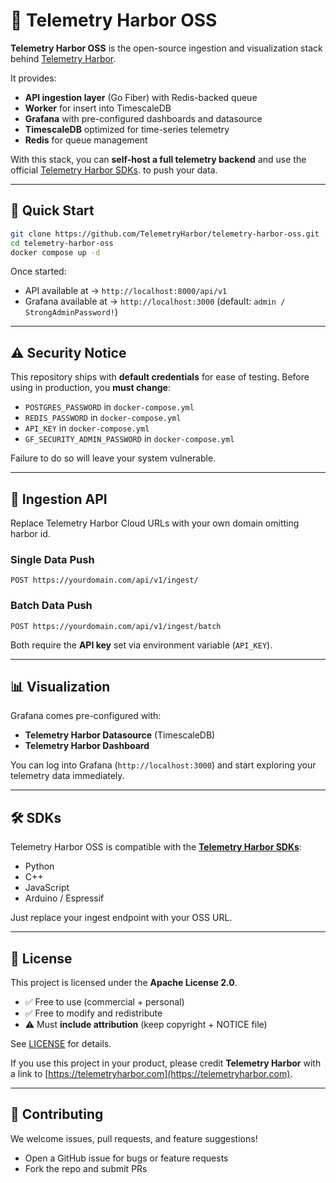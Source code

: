 # 📘 Telemetry Harbor OSS

**Telemetry Harbor OSS** is the open-source ingestion and visualization stack behind [Telemetry Harbor](https://telemetryharbor.com).

It provides:

* **API ingestion layer** (Go Fiber) with Redis-backed queue
* **Worker** for insert into TimescaleDB
* **Grafana** with pre-configured dashboards and datasource
* **TimescaleDB** optimized for time-series telemetry
* **Redis** for queue management

With this stack, you can **self-host a full telemetry backend** and use the official [Telemetry Harbor SDKs](https://docs.telemetryharbor.com/docs/category/sdks). to push your data.

---

## 🚀 Quick Start

```bash
git clone https://github.com/TelemetryHarbor/telemetry-harbor-oss.git
cd telemetry-harbor-oss
docker compose up -d
```

Once started:

* API available at → `http://localhost:8000/api/v1`
* Grafana available at → `http://localhost:3000` (default: `admin / StrongAdminPassword!`)

---

## ⚠️ Security Notice

This repository ships with **default credentials** for ease of testing.
Before using in production, you **must change**:

* `POSTGRES_PASSWORD` in `docker-compose.yml`
* `REDIS_PASSWORD` in `docker-compose.yml`
* `API_KEY` in `docker-compose.yml`
* `GF_SECURITY_ADMIN_PASSWORD` in `docker-compose.yml`

Failure to do so will leave your system vulnerable.

---

## 📡 Ingestion API

Replace Telemetry Harbor Cloud URLs with your own domain omitting harbor id.

### Single Data Push

```http
POST https://yourdomain.com/api/v1/ingest/
```

### Batch Data Push

```http
POST https://yourdomain.com/api/v1/ingest/batch
```

Both require the **API key** set via environment variable (`API_KEY`).

---

## 📊 Visualization

Grafana comes pre-configured with:

* **Telemetry Harbor Datasource** (TimescaleDB)
* **Telemetry Harbor Dashboard**

You can log into Grafana (`http://localhost:3000`) and start exploring your telemetry data immediately.

---

## 🛠️ SDKs

Telemetry Harbor OSS is compatible with the **[Telemetry Harbor SDKs](https://docs.telemetryharbor.com/docs/category/sdks)**:

* Python
* C++
* JavaScript
* Arduino / Espressif

Just replace your ingest endpoint with your OSS URL.

---

## 📜 License

This project is licensed under the **Apache License 2.0**.

* ✅ Free to use (commercial + personal)
* ✅ Free to modify and redistribute
* ⚠️ Must **include attribution** (keep copyright + NOTICE file)

See [LICENSE](./LICENSE) for details.

If you use this project in your product, please credit **Telemetry Harbor** with a link to [https://telemetryharbor.com](https://telemetryharbor.com).

---

## 🤝 Contributing

We welcome issues, pull requests, and feature suggestions!

* Open a GitHub issue for bugs or feature requests
* Fork the repo and submit PRs

